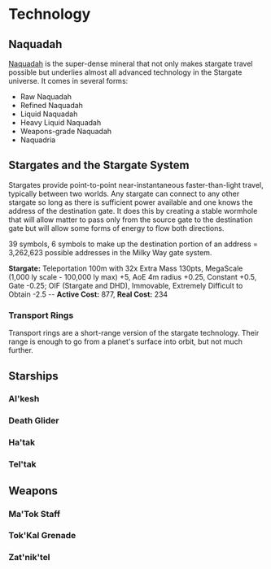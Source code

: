 # Technology

## Naquadah

[Naquadah](http://stargate.wikia.com/wiki/Naquadah) is the super-dense mineral that not only makes stargate travel possible but underlies almost all advanced technology in the Stargate universe. It comes in several forms:

* Raw Naquadah
* Refined Naquadah
* Liquid Naquadah
* Heavy Liquid Naquadah
* Weapons-grade Naquadah
* Naquadria

## Stargates and the Stargate System

Stargates provide point-to-point near-instantaneous faster-than-light travel, typically between two worlds. Any stargate can connect to any other stargate so long as there is sufficient power available and one knows the address of the destination gate. It does this by creating a stable wormhole that will allow matter to pass only from the source gate to the destination gate but will allow some forms of energy to flow both directions.

39 symbols, 6 symbols to make up the destination portion of an address = 3,262,623 possible addresses in the Milky Way gate system.

**Stargate:** Teleportation 100m with 32x Extra Mass 130pts, MegaScale (1,000 ly scale - 100,000 ly max) +5, AoE 4m radius +0.25, Constant +0.5, Gate -0.25; OIF (Stargate and DHD), Immovable, Extremely Difficult to Obtain -2.5 -- **Active Cost:** 877, **Real Cost:** 234

### Transport Rings

Transport rings are a short-range version of the stargate technology. Their range is enough to go from a planet's surface into orbit, but not much further.

## Starships

### Al'kesh

### Death Glider

### Ha'tak

### Tel'tak

## Weapons

### Ma'Tok Staff

### Tok'Kal Grenade

### Zat'nik'tel
